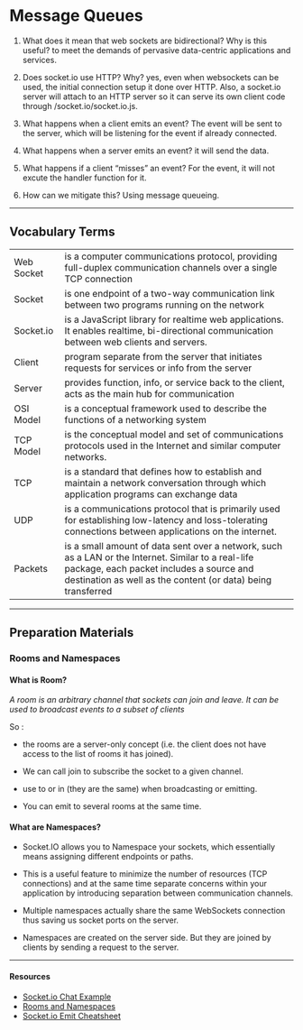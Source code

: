 # Message Queues

1. What does it mean that web sockets are bidirectional? Why is this useful?
to meet the demands of pervasive data-centric applications and services.

2. Does socket.io use HTTP? Why?
yes, even when websockets can be used, the initial connection setup it done over HTTP. 
Also, a socket.io server will attach to an HTTP server so it can serve its own client code through /socket.io/socket.io.js.

3. What happens when a client emits an event?
The event will be sent to the server, which will be listening for the event if already connected.

4. What happens when a server emits an event?
it will send the data.
5. What happens if a client “misses” an event?
For the event, it will not excute the handler function for it.

6. How can we mitigate this?
Using message queueing. 

***

## Vocabulary Terms
|            |                                                                                                                                                                                                             |
| ---------- | -------------------------------------------------------------------------------------------------------------------------------------------------------------------------------------------------------------- |
|  Web Socket     |     is a computer communications protocol, providing full-duplex communication channels over a single TCP connection                                                                                                                |
|  Socket |  is one endpoint of a two-way communication link between two programs running on the network                                                                                                 |
| Socket.io  | is a JavaScript library for realtime web applications. It enables realtime, bi-directional communication between web clients and servers.                                                                      |
| Client     | program separate from the server that initiates requests for services or info from the server                                                                                                                  |
| Server     | provides function, info, or service back to the client, acts as the main hub for communication                                                                                                                 |
| OSI Model  | is a conceptual framework used to describe the functions of a networking system                                                                                                                                |
| TCP Model  | is the conceptual model and set of communications protocols used in the Internet and similar computer networks.                                                                                                |
| TCP        | is a standard that defines how to establish and maintain a network conversation through which application programs can exchange data                                                                           |
| UDP        | is a communications protocol that is primarily used for establishing low-latency and loss-tolerating connections between applications on the internet.                                                         |
| Packets    | is a small amount of data sent over a network, such as a LAN or the Internet. Similar to a real-life package, each packet includes a source and destination as well as the content (or data) being transferred |

 ****
## Preparation Materials
###  Rooms and Namespaces 

####  What is Room? 
*A room is an arbitrary channel that sockets can join and leave. It can be used to broadcast events to a subset of clients*

So :

* the rooms are a server-only concept (i.e. the client does not have access to the list of rooms it has joined).

* We can call join to subscribe the socket to a given channel.

* use to or in (they are the same) when broadcasting or emitting.

* You can emit to several rooms at the same time.


####  What are Namespaces? 

* Socket.IO allows you to Namespace your sockets, which essentially means assigning different endpoints or paths.

* This is a useful feature to minimize the number of resources (TCP connections) and at the same time separate concerns within your application by introducing separation between 
communication channels. 

* Multiple namespaces actually share the same WebSockets connection thus saving us socket ports on the server.

* Namespaces are created on the server side. But they are joined by clients by sending a request to the server.

**** 
#### Resources
* [Socket.io Chat Example](https://socket.io/get-started/chat/)
* [Rooms and Namespaces](https://socket.io/docs/v3/rooms/index.html)
* [Socket.io Emit Cheatsheet](https://socket.io/docs/v3/emit-cheatsheet/index.html)
